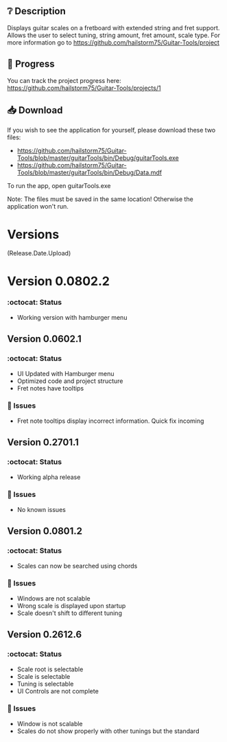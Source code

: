 ## ❔ Description
Displays guitar scales on a fretboard with extended string and fret support.
Allows the user to select tuning, string amount, fret amount, scale type.
For more information go to https://github.com/hailstorm75/Guitar-Tools/project

## 🚬 Progress
You can track the project progress here: https://github.com/hailstorm75/Guitar-Tools/projects/1

## 📥 Download
If you wish to see the application for yourself, please download these two files:
 - https://github.com/hailstorm75/Guitar-Tools/blob/master/guitarTools/bin/Debug/guitarTools.exe
 - https://github.com/hailstorm75/Guitar-Tools/blob/master/guitarTools/bin/Debug/Data.mdf
 
To run the app, open guitarTools.exe

Note: The files must be saved in the same location! Otherwise the application won't run.
# Versions 
(Release.Date.Upload)

# Version 0.0802.2
### :octocat: Status
 - Working version with hamburger menu

## Version 0.0602.1
### :octocat: Status
 - UI Updated with Hamburger menu
 - Optimized code and project structure
 - Fret notes have tooltips
 
### 💢 Issues
 - Fret note tooltips display incorrect information. Quick fix incoming
 
## Version 0.2701.1
### :octocat: Status
 - Working alpha release
 
### 💢 Issues
 - No known issues

## Version 0.0801.2
### :octocat: Status
 - Scales can now be searched using chords
 
### 💢 Issues
 - Windows are not scalable
 - Wrong scale is displayed upon startup
 - Scale doesn't shift to different tuning
 
## Version 0.2612.6
### :octocat: Status
 - Scale root is selectable
 - Scale is selectable
 - Tuning is selectable
 - UI Controls are not complete

### 💢 Issues
 - Window is not scalable
 - Scales do not show properly with other tunings but the standard

